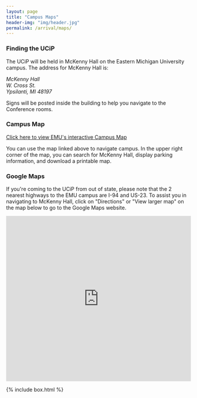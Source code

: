 ```yaml
---
layout: page
title: "Campus Maps"
header-img: "img/header.jpg"
permalink: /arrival/maps/
---
```


<div class="container">
  <div class="col-sm-9 col-xs-12 cfp-page">
    <h3 class="home-h3">Finding the UCiP</h3>
    <p class="text-justify">The UCiP will be held in McKenny Hall on the Eastern Michigan University campus. The address for McKenny Hall is:</p>
    <address>
      McKenny Hall<br>
      W. Cross St.<br>
      Ypsilanti, MI 48197
    </address>
    <p class="text-justify">Signs will be posted inside the building to help you navigate to the Conference rooms.</p>
    <h3>Campus Map</h3>
    <p class="text-justify"><a href="https://www.emich.edu/maps/">Click here to view EMU's interactive Campus Map</a></p>
    <p class="text-justify">You can use the map linked above to navigate campus. In the upper right corner of the map, you can search for McKenny Hall, display parking information, and download a printable map.</p>
    <h3>Google Maps</h3>
    <p class="text-justify">If you're coming to the UCiP from out of state, please note that the 2 nearest highways to the EMU campus are I-94 and US-23. To assist you in navigating to McKenny Hall, click on "Directions" or "View larger map" on the map below to go to the Google Maps website.</p>
    <iframe src="https://www.google.com/maps/embed?pb=!1m18!1m12!1m3!1d2953.514264390113!2d-83.62776378499656!3d42.24618917919473!2m3!1f0!2f0!3f0!3m2!1i1024!2i768!4f13.1!3m3!1m2!1s0x883ca85aa1dbf923%3A0x2ee08a88bec72c42!2sMcKenny+Hall!5e0!3m2!1sen!2sus!4v1477894739304" width="100%" height="450" frameborder="0" style="border:0; margin-bottom:1em; max-width:100%;" allowfullscreen></iframe>
  </div>
  {% include box.html %}
</div>
